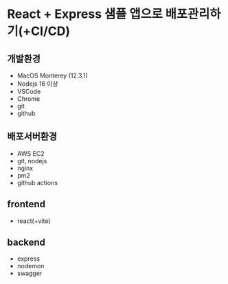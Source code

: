 # React + Express 샘플 앱으로 배포관리하기(+CI/CD)

## 개발환경
* MacOS Monterey (12.3.1)
* Nodejs 16 이상
* VSCode
* Chrome
* git
* github

## 배포서버환경
* AWS EC2
* git, nodejs
* nginx
* pm2
* github actions


## frontend
* react(+vite)


## backend
* express
* nodemon
* swagger